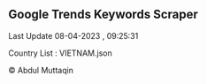 

## Google Trends Keywords Scraper 
 
Last Update 08-04-2023 , 09:25:31

Country List :
VIETNAM.json



© Abdul Muttaqin 
